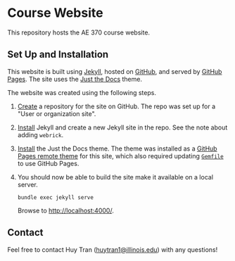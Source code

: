 # Course Website

This repository hosts the AE 370 course website.

## Set Up and Installation

This website is built using [Jekyll](https://jekyllrb.com/), hosted on [GitHub](https://github.com/), and served by [GitHub Pages](https://pages.github.com/). The site uses the [Just the Docs](https://just-the-docs.github.io/just-the-docs/) theme.

The website was created using the following steps.

1. [Create](https://pages.github.com/) a repository for the site on GitHub. The repo was set up for a "User or organization site".

1. [Install](https://jekyllrb.com/docs/) Jekyll and create a new Jekyll site in the repo. See the note about adding `webrick`.

1. [Install](https://just-the-docs.github.io/just-the-docs/) the Just the Docs theme. The theme was installed as a [GitHub Pages remote theme](https://just-the-docs.github.io/just-the-docs/#quick-start-use-as-a-github-pages-remote-theme) for this site, which also required updating [`Gemfile`](Gemfile) to use GitHub Pages.

1. You should now be able to build the site make it available on a local server.

    ```
    bundle exec jekyll serve
    ```

    Browse to [http://localhost:4000/](http://localhost:4000/).

## Contact

Feel free to contact Huy Tran (huytran1@illinois.edu) with any questions!